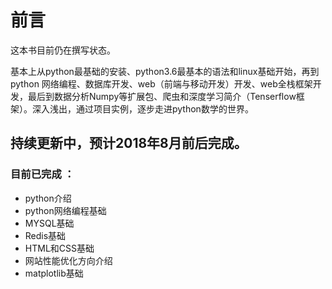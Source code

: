 # 前言

这本书目前仍在撰写状态。



基本上从python最基础的安装、python3.6最基本的语法和linux基础开始，再到python 网络编程、数据库开发、web（前端与移动开发）开发、web全栈框架开发，最后到数据分析Numpy等扩展包、爬虫和深度学习简介（Tenserflow框架）。深入浅出，通过项目实例，逐步走进python数学的世界。





## 持续更新中，预计2018年8月前后完成。



### 目前已完成 ：

- python介绍
- python网络编程基础
- MYSQL基础
- Redis基础
- HTML和CSS基础
- 网站性能优化方向介绍
- matplotlib基础